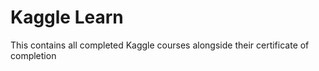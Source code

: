 # Kaggle Learn

This contains all completed Kaggle courses alongside their certificate of completion

